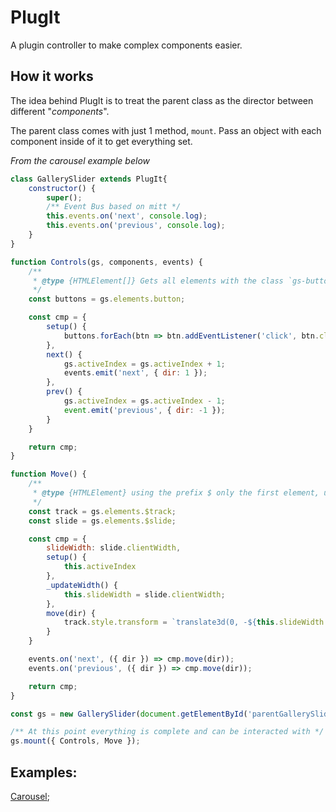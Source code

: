 # PlugIt

A plugin controller to make complex components easier.

## How it works
The idea behind PlugIt is to treat the parent class as the director between different "_components_". 

The parent class comes with just 1 method, `mount`. Pass an object with each component inside of it to get everything set.

_From the carousel example below_

```js
class GallerySlider extends PlugIt{
    constructor() {
        super();
        /** Event Bus based on mitt */
        this.events.on('next', console.log);
        this.events.on('previous', console.log);
    }
}

function Controls(gs, components, events) {
    /**
     * @type {HTMLElement[]} Gets all elements with the class `gs-button`
     */
    const buttons = gs.elements.button;

    const cmp = {
        setup() {
            buttons.forEach(btn => btn.addEventListener('click', btn.classList.contains('btn-next') ? this.next() : this.prev()));
        },
        next() {
            gs.activeIndex = gs.activeIndex + 1;
            events.emit('next', { dir: 1 });
        },
        prev() {
            gs.activeIndex = gs.activeIndex - 1;
            event.emit('previous', { dir: -1 });
        }
    }

    return cmp;
}

function Move() {
    /**
     * @type {HTMLElement} using the prefix $ only the first element, using querySelector
     */
    const track = gs.elements.$track;
    const slide = gs.elements.$slide;

    const cmp = {
        slideWidth: slide.clientWidth,
        setup() {
            this.activeIndex
        },
        _updateWidth() {
            this.slideWidth = slide.clientWidth;
        },
        move(dir) {
            track.style.transform = `translate3d(0, -${this.slideWidth * gs.activeIndex}px, 0)`;
        }
    }

    events.on('next', ({ dir }) => cmp.move(dir));
    events.on('previous', ({ dir }) => cmp.move(dir));

    return cmp;
}

const gs = new GallerySlider(document.getElementById('parentGallerySlider'));

/** At this point everything is complete and can be interacted with */
gs.mount({ Controls, Move });
```

## Examples:

[Carousel](./examples/caoursel.js);

